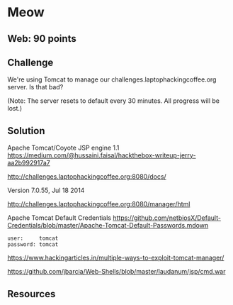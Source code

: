 # Meow

## Web: 90 points

## Challenge
We're using Tomcat to manage our challenges.laptophackingcoffee.org server. Is that bad?

(Note: The server resets to default every 30 minutes. All progress will be lost.)

## Solution

Apache Tomcat/Coyote JSP engine 1.1
https://medium.com/@hussaini.faisal/hackthebox-writeup-jerry-aa2b992917a7


http://challenges.laptophackingcoffee.org:8080/docs/

Version 7.0.55, Jul 18 2014	

http://challenges.laptophackingcoffee.org:8080/manager/html

Apache Tomcat Default Credentials
https://github.com/netbiosX/Default-Credentials/blob/master/Apache-Tomcat-Default-Passwords.mdown

```
user:     tomcat
password: tomcat
```

https://www.hackingarticles.in/multiple-ways-to-exploit-tomcat-manager/

https://github.com/jbarcia/Web-Shells/blob/master/laudanum/jsp/cmd.war

## Resources